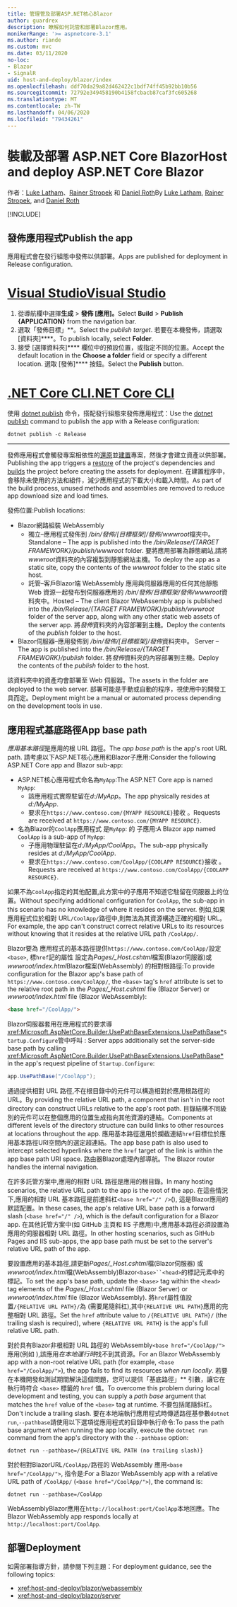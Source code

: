 ```yaml
---
title: 管理管及部署ASP.NET核心Blazor
author: guardrex
description: 瞭解如何託管和部署Blazor應用。
monikerRange: '>= aspnetcore-3.1'
ms.author: riande
ms.custom: mvc
ms.date: 03/11/2020
no-loc:
- Blazor
- SignalR
uid: host-and-deploy/blazor/index
ms.openlocfilehash: ddf70da29a82d462422c1bdf74ff45b92bb10b56
ms.sourcegitcommit: 72792e349458190b4158fcbacb87caf3fc605268
ms.translationtype: MT
ms.contentlocale: zh-TW
ms.lasthandoff: 04/06/2020
ms.locfileid: "79434261"
---
```

# <a name="host-and-deploy-aspnet-core-blazor"></a><span data-ttu-id="64d32-103">裝載及部署 ASP.NET Core Blazor</span><span class="sxs-lookup"><span data-stu-id="64d32-103">Host and deploy ASP.NET Core Blazor</span></span>

<span data-ttu-id="64d32-104">作者：[Luke Latham](https://github.com/guardrex)、[Rainer Stropek](https://www.timecockpit.com) 和 [Daniel Roth](https://github.com/danroth27)</span><span class="sxs-lookup"><span data-stu-id="64d32-104">By [Luke Latham](https://github.com/guardrex), [Rainer Stropek](https://www.timecockpit.com), and [Daniel Roth](https://github.com/danroth27)</span></span>

[!INCLUDE[](~/includes/blazorwasm-preview-notice.md)]

## <a name="publish-the-app"></a><span data-ttu-id="64d32-105">發佈應用程式</span><span class="sxs-lookup"><span data-stu-id="64d32-105">Publish the app</span></span>

<span data-ttu-id="64d32-106">應用程式會在發行組態中發佈以供部署。</span><span class="sxs-lookup"><span data-stu-id="64d32-106">Apps are published for deployment in Release configuration.</span></span>

# <a name="visual-studio"></a>[<span data-ttu-id="64d32-107">Visual Studio</span><span class="sxs-lookup"><span data-stu-id="64d32-107">Visual Studio</span></span>](#tab/visual-studio)

1. <span data-ttu-id="64d32-108">從導航欄中選擇**生成** > **發佈 [應用]。**</span><span class="sxs-lookup"><span data-stu-id="64d32-108">Select **Build** > **Publish {APPLICATION}** from the navigation bar.</span></span>
1. <span data-ttu-id="64d32-109">選取「發佈目標」\*\*。</span><span class="sxs-lookup"><span data-stu-id="64d32-109">Select the *publish target*.</span></span> <span data-ttu-id="64d32-110">若要在本機發佈，請選取 [資料夾]\*\*\*\*。</span><span class="sxs-lookup"><span data-stu-id="64d32-110">To publish locally, select **Folder**.</span></span>
1. <span data-ttu-id="64d32-111">接受 [選擇資料夾]\*\*\*\* 欄位中的預設位置，或指定不同的位置。</span><span class="sxs-lookup"><span data-stu-id="64d32-111">Accept the default location in the **Choose a folder** field or specify a different location.</span></span> <span data-ttu-id="64d32-112">選取 [發佈]\*\*\*\* 按鈕。</span><span class="sxs-lookup"><span data-stu-id="64d32-112">Select the **Publish** button.</span></span>

# <a name="net-core-cli"></a>[<span data-ttu-id="64d32-113">.NET Core CLI</span><span class="sxs-lookup"><span data-stu-id="64d32-113">.NET Core CLI</span></span>](#tab/netcore-cli)

<span data-ttu-id="64d32-114">使用 [dotnet publish](/dotnet/core/tools/dotnet-publish) 命令，搭配發行組態來發佈應用程式：</span><span class="sxs-lookup"><span data-stu-id="64d32-114">Use the [dotnet publish](/dotnet/core/tools/dotnet-publish) command to publish the app with a Release configuration:</span></span>

```dotnetcli
dotnet publish -c Release
```

---

<span data-ttu-id="64d32-115">發佈應用程式會觸發專案相依性的[還原](/dotnet/core/tools/dotnet-restore)並[建置](/dotnet/core/tools/dotnet-build)專案，然後才會建立資產以供部署。</span><span class="sxs-lookup"><span data-stu-id="64d32-115">Publishing the app triggers a [restore](/dotnet/core/tools/dotnet-restore) of the project's dependencies and [builds](/dotnet/core/tools/dotnet-build) the project before creating the assets for deployment.</span></span> <span data-ttu-id="64d32-116">在建置程序中，會移除未使用的方法和組件，減少應用程式的下載大小和載入時間。</span><span class="sxs-lookup"><span data-stu-id="64d32-116">As part of the build process, unused methods and assemblies are removed to reduce app download size and load times.</span></span>

<span data-ttu-id="64d32-117">發佈位置:</span><span class="sxs-lookup"><span data-stu-id="64d32-117">Publish locations:</span></span>

* Blazor<span data-ttu-id="64d32-118">網路組裝</span><span class="sxs-lookup"><span data-stu-id="64d32-118"> WebAssembly</span></span>
  * <span data-ttu-id="64d32-119">獨立&ndash;應用程式發佈到 */bin/發佈/[目標框架]/發佈/wwwroot*檔夾中。</span><span class="sxs-lookup"><span data-stu-id="64d32-119">Standalone &ndash; The app is published into the */bin/Release/{TARGET FRAMEWORK}/publish/wwwroot* folder.</span></span> <span data-ttu-id="64d32-120">要將應用部署為靜態網站,請將*wwwroot*資料夾的內容複製到靜態網站主機。</span><span class="sxs-lookup"><span data-stu-id="64d32-120">To deploy the app as a static site, copy the contents of the *wwwroot* folder to the static site host.</span></span>
  * <span data-ttu-id="64d32-121">託管&ndash;客戶Blazor端 WebAssembly 應用與伺服器應用的任何其他靜態 Web 資源一起發布到伺服器應用的 */bin/發佈/目標框架\/發佈/wwwroot*資料夾中。</span><span class="sxs-lookup"><span data-stu-id="64d32-121">Hosted &ndash; The client Blazor WebAssembly app is published into the */bin/Release/{TARGET FRAMEWORK}/publish/wwwroot* folder of the server app, along with any other static web assets of the server app.</span></span> <span data-ttu-id="64d32-122">將*發佈*資料夾的內容部署到主機。</span><span class="sxs-lookup"><span data-stu-id="64d32-122">Deploy the contents of the *publish* folder to the host.</span></span>
* Blazor<span data-ttu-id="64d32-123">伺服器&ndash;應用發佈到 */bin/發佈/[目標框架]/發佈*資料夾中。</span><span class="sxs-lookup"><span data-stu-id="64d32-123"> Server &ndash; The app is published into the */bin/Release/{TARGET FRAMEWORK}/publish* folder.</span></span> <span data-ttu-id="64d32-124">將*發佈*資料夾的內容部署到主機。</span><span class="sxs-lookup"><span data-stu-id="64d32-124">Deploy the contents of the *publish* folder to the host.</span></span>

<span data-ttu-id="64d32-125">該資料夾中的資產均會部署至 Web 伺服器。</span><span class="sxs-lookup"><span data-stu-id="64d32-125">The assets in the folder are deployed to the web server.</span></span> <span data-ttu-id="64d32-126">部署可能是手動或自動的程序，視使用中的開發工具而定。</span><span class="sxs-lookup"><span data-stu-id="64d32-126">Deployment might be a manual or automated process depending on the development tools in use.</span></span>

## <a name="app-base-path"></a><span data-ttu-id="64d32-127">應用程式基底路徑</span><span class="sxs-lookup"><span data-stu-id="64d32-127">App base path</span></span>

<span data-ttu-id="64d32-128">*應用基本路徑*是應用的根 URL 路徑。</span><span class="sxs-lookup"><span data-stu-id="64d32-128">The *app base path* is the app's root URL path.</span></span> <span data-ttu-id="64d32-129">請考慮以下ASP.NET核心應用和Blazor子應用:</span><span class="sxs-lookup"><span data-stu-id="64d32-129">Consider the following ASP.NET Core app and Blazor sub-app:</span></span>

* <span data-ttu-id="64d32-130">ASP.NET核心應用程式命名為`MyApp`:</span><span class="sxs-lookup"><span data-stu-id="64d32-130">The ASP.NET Core app is named `MyApp`:</span></span>
  * <span data-ttu-id="64d32-131">該應用程式實際駐留在*d:/MyApp*。</span><span class="sxs-lookup"><span data-stu-id="64d32-131">The app physically resides at *d:/MyApp*.</span></span>
  * <span data-ttu-id="64d32-132">要求在`https://www.contoso.com/{MYAPP RESOURCE}`接收 。</span><span class="sxs-lookup"><span data-stu-id="64d32-132">Requests are received at `https://www.contoso.com/{MYAPP RESOURCE}`.</span></span>
* <span data-ttu-id="64d32-133">名為Blazor的`CoolApp`應用程式 是`MyApp`: 的 子應用:</span><span class="sxs-lookup"><span data-stu-id="64d32-133">A Blazor app named `CoolApp` is a sub-app of `MyApp`:</span></span>
  * <span data-ttu-id="64d32-134">子應用物理駐留在*d:/MyApp/CoolApp*。</span><span class="sxs-lookup"><span data-stu-id="64d32-134">The sub-app physically resides at *d:/MyApp/CoolApp*.</span></span>
  * <span data-ttu-id="64d32-135">要求在`https://www.contoso.com/CoolApp/{COOLAPP RESOURCE}`接收 。</span><span class="sxs-lookup"><span data-stu-id="64d32-135">Requests are received at `https://www.contoso.com/CoolApp/{COOLAPP RESOURCE}`.</span></span>

<span data-ttu-id="64d32-136">如果不為`CoolApp`指定的其他配置,此方案中的子應用不知道它駐留在伺服器上的位置。</span><span class="sxs-lookup"><span data-stu-id="64d32-136">Without specifying additional configuration for `CoolApp`, the sub-app in this scenario has no knowledge of where it resides on the server.</span></span> <span data-ttu-id="64d32-137">例如,如果應用程式位於相對 URL`/CoolApp/`路徑中,則無法為其資源構造正確的相對 URL。</span><span class="sxs-lookup"><span data-stu-id="64d32-137">For example, the app can't construct correct relative URLs to its resources without knowing that it resides at the relative URL path `/CoolApp/`.</span></span>

<span data-ttu-id="64d32-138">Blazor要為 應用程式的基本路徑提供`https://www.contoso.com/CoolApp/`設定`<base>`, 標`href`記的屬性 設定為*Pages/_Host.cshtml*檔案(Blazor伺服器)或*wwwroot/index.html*Blazor檔案(WebAssembly) 的相對根路徑:</span><span class="sxs-lookup"><span data-stu-id="64d32-138">To provide configuration for the Blazor app's base path of `https://www.contoso.com/CoolApp/`, the `<base>` tag's `href` attribute is set to the relative root path in the *Pages/_Host.cshtml* file (Blazor Server) or *wwwroot/index.html* file (Blazor WebAssembly):</span></span>

```html
<base href="/CoolApp/">
```

Blazor<span data-ttu-id="64d32-139">伺服器套用在應用程式的要求導<xref:Microsoft.AspNetCore.Builder.UsePathBaseExtensions.UsePathBase*>`Startup.Configure`管中呼叫 :</span><span class="sxs-lookup"><span data-stu-id="64d32-139"> Server apps additionally set the server-side base path by calling <xref:Microsoft.AspNetCore.Builder.UsePathBaseExtensions.UsePathBase*> in the app's request pipeline of `Startup.Configure`:</span></span>

```csharp
app.UsePathBase("/CoolApp");
```

<span data-ttu-id="64d32-140">通過提供相對 URL 路徑,不在根目錄中的元件可以構造相對於應用根路徑的 URL。</span><span class="sxs-lookup"><span data-stu-id="64d32-140">By providing the relative URL path, a component that isn't in the root directory can construct URLs relative to the app's root path.</span></span> <span data-ttu-id="64d32-141">目錄結構不同級別的元件可以在整個應用的位置生成指向其他資源的連結。</span><span class="sxs-lookup"><span data-stu-id="64d32-141">Components at different levels of the directory structure can build links to other resources at locations throughout the app.</span></span> <span data-ttu-id="64d32-142">應用基本路徑還用於攔截連結`href`目標位於應用基本路徑URI空間內的選定超連結。</span><span class="sxs-lookup"><span data-stu-id="64d32-142">The app base path is also used to intercept selected hyperlinks where the `href` target of the link is within the app base path URI space.</span></span> <span data-ttu-id="64d32-143">路由器Blazor處理內部導航。</span><span class="sxs-lookup"><span data-stu-id="64d32-143">The Blazor router handles the internal navigation.</span></span>

<span data-ttu-id="64d32-144">在許多託管方案中,應用的相對 URL 路徑是應用的根目錄。</span><span class="sxs-lookup"><span data-stu-id="64d32-144">In many hosting scenarios, the relative URL path to the app is the root of the app.</span></span> <span data-ttu-id="64d32-145">在這些情況下,應用的相對 URL 基本路徑是前進斜杠`<base href="/" />`(), 這是Blazor應用的默認配置。</span><span class="sxs-lookup"><span data-stu-id="64d32-145">In these cases, the app's relative URL base path is a forward slash (`<base href="/" />`), which is the default configuration for a Blazor app.</span></span> <span data-ttu-id="64d32-146">在其他託管方案中(如 GitHub 主頁和 IIS 子應用)中,應用基本路徑必須設置為應用的伺服器相對 URL 路徑。</span><span class="sxs-lookup"><span data-stu-id="64d32-146">In other hosting scenarios, such as GitHub Pages and IIS sub-apps, the app base path must be set to the server's relative URL path of the app.</span></span>

<span data-ttu-id="64d32-147">要設置應用的基本路徑,請更新*Pages/_Host.cshtml*檔(Blazor伺服器) 或*wwwroot/index.html*檔(WebAssembly)Blazor`<base>``<head>`的標記元素中的標記。</span><span class="sxs-lookup"><span data-stu-id="64d32-147">To set the app's base path, update the `<base>` tag within the `<head>` tag elements of the *Pages/_Host.cshtml* file (Blazor Server) or *wwwroot/index.html* file (Blazor WebAssembly).</span></span> <span data-ttu-id="64d32-148">將`href`屬性值設置`/{RELATIVE URL PATH}/`為 (需要尾隨斜杠),其中`{RELATIVE URL PATH}`應用的完整相對 URL 路徑。</span><span class="sxs-lookup"><span data-stu-id="64d32-148">Set the `href` attribute value to `/{RELATIVE URL PATH}/` (the trailing slash is required), where `{RELATIVE URL PATH}` is the app's full relative URL path.</span></span>

<span data-ttu-id="64d32-149">對於具有Blazor非根相對 URL 路徑的 WebAssembly`<base href="/CoolApp/">`應用(例如 ),該應用*在本地運行時*找不到其資源。</span><span class="sxs-lookup"><span data-stu-id="64d32-149">For an Blazor WebAssembly app with a non-root relative URL path (for example, `<base href="/CoolApp/">`), the app fails to find its resources *when run locally*.</span></span> <span data-ttu-id="64d32-150">若要在本機開發和測試期間解決這個問題，您可以提供「基底路徑」\*\* 引數，讓它在執行時符合 `<base>` 標籤的 `href` 值。</span><span class="sxs-lookup"><span data-stu-id="64d32-150">To overcome this problem during local development and testing, you can supply a *path base* argument that matches the `href` value of the `<base>` tag at runtime.</span></span> <span data-ttu-id="64d32-151">不要包括尾隨斜杠。</span><span class="sxs-lookup"><span data-stu-id="64d32-151">Don't include a trailing slash.</span></span> <span data-ttu-id="64d32-152">要在本地端執行應用程式時傳遞路徑基參數`dotnet run`,`--pathbase`請使用以下選項從應用程式的目錄中執行命令:</span><span class="sxs-lookup"><span data-stu-id="64d32-152">To pass the path base argument when running the app locally, execute the `dotnet run` command from the app's directory with the `--pathbase` option:</span></span>

```dotnetcli
dotnet run --pathbase=/{RELATIVE URL PATH (no trailing slash)}
```

<span data-ttu-id="64d32-153">對於相對BlazorURL`/CoolApp/`路徑的 WebAssembly 應用`<base href="/CoolApp/">`, 指令是:</span><span class="sxs-lookup"><span data-stu-id="64d32-153">For a Blazor WebAssembly app with a relative URL path of `/CoolApp/` (`<base href="/CoolApp/">`), the command is:</span></span>

```dotnetcli
dotnet run --pathbase=/CoolApp
```

<span data-ttu-id="64d32-154">WebAssemblyBlazor應用在`http://localhost:port/CoolApp`本地回應。</span><span class="sxs-lookup"><span data-stu-id="64d32-154">The Blazor WebAssembly app responds locally at `http://localhost:port/CoolApp`.</span></span>

## <a name="deployment"></a><span data-ttu-id="64d32-155">部署</span><span class="sxs-lookup"><span data-stu-id="64d32-155">Deployment</span></span>

<span data-ttu-id="64d32-156">如需部署指導方針，請參閱下列主題：</span><span class="sxs-lookup"><span data-stu-id="64d32-156">For deployment guidance, see the following topics:</span></span>

* <xref:host-and-deploy/blazor/webassembly>
* <xref:host-and-deploy/blazor/server>
